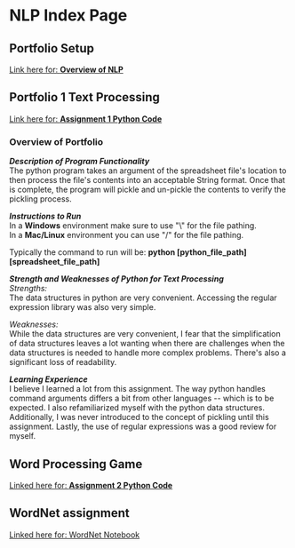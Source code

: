 # NLP Index Page

## Portfolio Setup
[Link here for: **Overview of NLP**](Overview_of_NLP.pdf)

## Portfolio 1 Text Processing
[Link here for: **Assignment 1 Python Code**](Homework1/Homework1_ttv170230.py)

### Overview of Portfolio
***Description of Program Functionality***  
The python program takes an argument of the spreadsheet file's location
to then process the file's contents into an acceptable String format. Once that
is complete, the program will pickle and un-pickle the contents to verify the
pickling process.  

***Instructions to Run***  
In a **Windows** environment make sure to use \"\\\" for the file pathing.  
In a **Mac/Linux** environment you can use \"/\" for the file pathing.

Typically the command to run will be: **python [python_file_path]
[spreadsheet_file_path]**  

***Strength and Weaknesses of Python for Text Processing***  
*Strengths:*  
The data structures in python are very convenient. Accessing the
regular expression library was also very simple.  

*Weaknesses:*  
While the data structures are very convenient, I fear that the
simplification of data structures leaves a lot wanting when there are challenges
when the data structures is needed to handle more complex problems. There's also
a significant loss of readability.  

***Learning Experience***  
I believe I learned a lot from this assignment. The way python handles command
arguments differs a bit from other languages -- which is to be expected. I also
refamiliarized myself with the python data structures. Additionally, I was never
introduced to the concept of pickling until this assignment. Lastly, the use of
regular expressions was a good review for myself.

## Word Processing Game
[Linked here for: **Assignment 2 Python Code**](Homework2/HW2ttv170230.py)

## WordNet assignment
[Linked here for: WordNet Notebook](WordNet.pdf)
